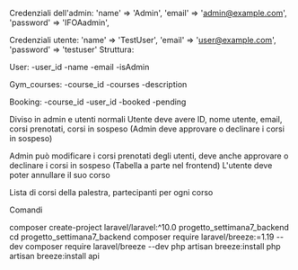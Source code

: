 Credenziali dell'admin:
'name' => 'Admin',
'email' => 'admin@example.com',
'password' => 'IFOAadmin',

Credenziali utente:
'name' => 'TestUser',
'email' => 'user@example.com',
'password' => 'testuser'
Struttura:

User:
-user_id
-name
-email
-isAdmin

Gym_courses:
-course_id
-courses
-description

Booking:
-course_id
-user_id
-booked
-pending

Diviso in admin e utenti normali
Utente deve avere ID, nome utente, email, corsi prenotati, corsi in sospeso (Admin deve approvare o declinare i corsi in sospeso)

Admin può modificare i corsi prenotati degli utenti, deve anche approvare o declinare i corsi in sospeso (Tabella a parte nel frontend)
L'utente deve poter annullare il suo corso

Lista di corsi della palestra, partecipanti per ogni corso

Comandi

composer create-project laravel/laravel:^10.0 progetto_settimana7_backend
cd progetto_settimana7_backend
composer require laravel/breeze:=1.19 --dev
composer require laravel/breeze --dev
php artisan breeze:install
php artisan breeze:install api
